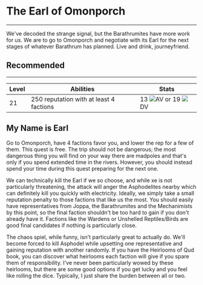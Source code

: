 # The Earl of Omonporch

---

We've decoded the strange signal, but the Barathrumites have more work for us. We are to go to Omonporch and negotiate with its Earl for the next stages of whatever Barathrum has planned. Live and drink, journeyfriend.

<div class="section-info">

## Recommended

---

| Level | Abilities                               | Stats          |
| ----- | --------------------------------------- | -------------- |
| 21    | 250 reputation with at least 4 factions | 13 <span class="injected"><span><img class="inline-icon" src="/1/asset/s/latest/public/assets/images/statImages/AV.png" /></span></span><span class="injected"><span class="stat">AV</span></span> or 19 <span class="injected"><span><img class="inline-icon" src="/1/asset/s/latest/public/assets/images/statImages/DV.png" /></span></span><span class="injected"><span class="stat">DV</span></span> |

</div>

## My Name is Earl

Go to Omonporch, have 4 factions favor you, and lower the rep for a few of them. This quest is free. The trip should not be dangerous; the most dangerous thing you will find on your way there are madpoles and that's only if you spend extended time in the rivers. However, you should instead spend your time during this quest preparing for the next one.

We can technically kill the Earl if we so choose, and while xe is not particularly threatening, the attack will anger the Asphodelites nearby which can definitely kill you quickly with electricity. Ideally, we simply take a small reputation penalty to those factions that like us the most. You should easily have representatives from Joppa, the Barathrumites and the Mechanimists by this point, so the final faction shouldn't be too hard to gain if you don't already have it. Factions like the Wardens or Unshelled Reptiles/Birds are good final candidates if nothing is particularly close.

The chaos spiel, while funny, isn't particularly great to actually do. We'll become forced to kill Asphodel while upsetting one representative and gaining reputation with another randomly. If you have the Heirlooms of Qud book, you can discover what heirlooms each faction will give if you spare them of responsibility. I've never been particularly wowed by these heirlooms, but there are some good options if you get lucky and you feel like rolling the dice. Typically, I just share the burden between all or two.